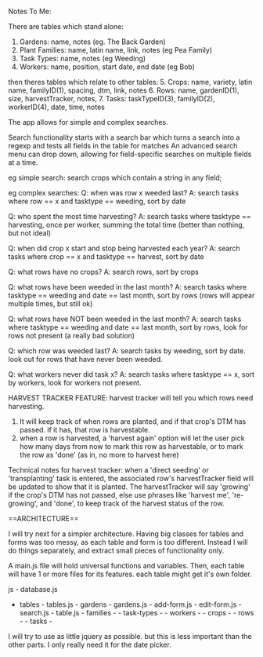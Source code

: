 Notes To Me:


There are tables which stand alone:
1. Gardens: name, notes (eg. The Back Garden)
2. Plant Families: name, latin name, link, notes (eg Pea Family)
3. Task Types: name, notes (eg Weeding)
4. Workers: name, position, start date, end date (eg Bob)

then theres tables which relate to other tables:
5. Crops: name, variety, latin name, familyID(1), spacing, dtm, link, notes
6. Rows: name, gardenID(1), size, harvestTracker, notes, 
7. Tasks: taskTypeID(3), familyID(2), workerID(4), date, time, notes

The app allows for simple and complex searches.

Search functionality starts with a search bar which turns a search into a regexp and tests all fields in the table for matches
An advanced search menu can drop down, allowing for field-specific searches on multiple fields at a time.

eg simple search: 
search crops which contain a string in any field;

eg complex searches: 
Q: when was row x weeded last?
A: search tasks where row == x and tasktype == weeding, sort by date

Q: who spent the most time harvesting?
A: search tasks where tasktype == harvesting, once per worker, summing the total time (better than nothing, but not ideal)

Q: when did crop x start and stop being harvested each year?
A: search tasks where crop == x and tasktype == harvest, sort by date

Q: what rows have no crops?
A: search rows, sort by crops

Q: what rows have been weeded in the last month?
A: search tasks where tasktype == weeding and date == last month, sort by rows (rows will appear multiple times, but still ok)

Q: what rows have NOT been weeded in the last month?
A: search tasks where tasktype == weeding and date == last month, sort by rows, look for rows not present (a really bad solution)

Q: which row was weeded last?
A: search tasks by weeding, sort by date. look out for rows that have never been weeded.

Q: what workers never did task x? 
A: search tasks where tasktype == x, sort by workers, look for workers not present.


HARVEST TRACKER FEATURE:
 harvest tracker will tell you which rows need harvesting.
 1. It will keep track of when rows are planted, and if that crop's DTM has passed. if it has, that row is harvestable.
 2. when a row is harvested, a 'harvest again' option will let the user pick how many days from now to mark this row as harvestable, or to mark the row as 'done' (as in, no more to harvest here) 

 Technical notes for harvest tracker:
 when a 'direct seeding' or 'transplanting' task is entered, the associated row's harvestTracker field will be updated to show that it is planted. 
 The harvestTracker will say 'growing' if the crop's DTM has not passed, else use phrases like 'harvest me', 're-growing', and 'done', to keep track of the harvest status of the row. 


==ARCHITECTURE==

I will try next for a simpler architecture. Having big classes for tables and forms was too messy, as each table and form is too different. Instead I will do things separately, and extract small pieces of functionality only.

A main.js file will hold universal functions and variables.
Then, each table will have 1 or more files for its features. each table might get it's own folder.


js - database.js
   - tables - tables.js
   			- gardens - gardens.js
   					  - add-form.js
   					  - edit-form.js
   					  - search.js
   					  - table.js
   			- families -
   			- task-types -
   			- workers -
   			- crops -
   			- rows -
   			- tasks -

I will try to use as little jquery as possible. but this is less important than the other parts. I only really need it for the date picker.